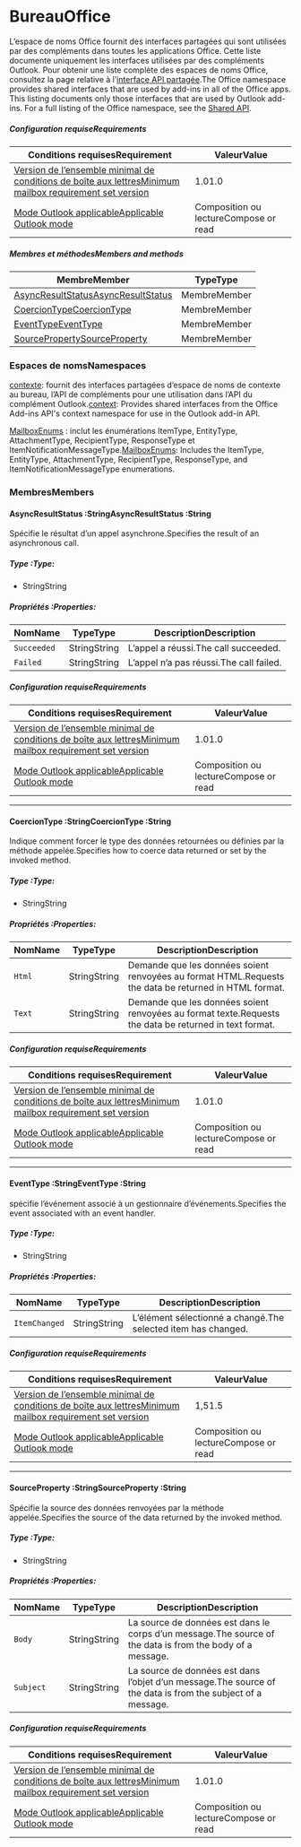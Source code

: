 # <a name="office"></a><span data-ttu-id="5a811-101">Bureau</span><span class="sxs-lookup"><span data-stu-id="5a811-101">Office</span></span>

<span data-ttu-id="5a811-p101">L’espace de noms Office fournit des interfaces partagées qui sont utilisées par des compléments dans toutes les applications Office. Cette liste documente uniquement les interfaces utilisées par des compléments Outlook. Pour obtenir une liste complète des espaces de noms Office, consultez la page relative à l’[interface API partagée](/javascript/api/office).</span><span class="sxs-lookup"><span data-stu-id="5a811-p101">The Office namespace provides shared interfaces that are used by add-ins in all of the Office apps. This listing documents only those interfaces that are used by Outlook add-ins. For a full listing of the Office namespace, see the [Shared API](/javascript/api/office).</span></span>

##### <a name="requirements"></a><span data-ttu-id="5a811-104">Configuration requise</span><span class="sxs-lookup"><span data-stu-id="5a811-104">Requirements</span></span>

|<span data-ttu-id="5a811-105">Conditions requises</span><span class="sxs-lookup"><span data-stu-id="5a811-105">Requirement</span></span>| <span data-ttu-id="5a811-106">Valeur</span><span class="sxs-lookup"><span data-stu-id="5a811-106">Value</span></span>|
|---|---|
|[<span data-ttu-id="5a811-107">Version de l’ensemble minimal de conditions de boîte aux lettres</span><span class="sxs-lookup"><span data-stu-id="5a811-107">Minimum mailbox requirement set version</span></span>](/javascript/office/requirement-sets/outlook-api-requirement-sets)| <span data-ttu-id="5a811-108">1.0</span><span class="sxs-lookup"><span data-stu-id="5a811-108">1.0</span></span>|
|[<span data-ttu-id="5a811-109">Mode Outlook applicable</span><span class="sxs-lookup"><span data-stu-id="5a811-109">Applicable Outlook mode</span></span>](https://docs.microsoft.com/outlook/add-ins/#extension-points)| <span data-ttu-id="5a811-110">Composition ou lecture</span><span class="sxs-lookup"><span data-stu-id="5a811-110">Compose or read</span></span>|

##### <a name="members-and-methods"></a><span data-ttu-id="5a811-111">Membres et méthodes</span><span class="sxs-lookup"><span data-stu-id="5a811-111">Members and methods</span></span>

| <span data-ttu-id="5a811-112">Membre</span><span class="sxs-lookup"><span data-stu-id="5a811-112">Member</span></span> | <span data-ttu-id="5a811-113">Type</span><span class="sxs-lookup"><span data-stu-id="5a811-113">Type</span></span> |
|--------|------|
| [<span data-ttu-id="5a811-114">AsyncResultStatus</span><span class="sxs-lookup"><span data-stu-id="5a811-114">AsyncResultStatus</span></span>](#asyncresultstatus-string) | <span data-ttu-id="5a811-115">Membre</span><span class="sxs-lookup"><span data-stu-id="5a811-115">Member</span></span> |
| [<span data-ttu-id="5a811-116">CoercionType</span><span class="sxs-lookup"><span data-stu-id="5a811-116">CoercionType</span></span>](#coerciontype-string) | <span data-ttu-id="5a811-117">Membre</span><span class="sxs-lookup"><span data-stu-id="5a811-117">Member</span></span> |
| [<span data-ttu-id="5a811-118">EventType</span><span class="sxs-lookup"><span data-stu-id="5a811-118">EventType</span></span>](#eventtype-string) | <span data-ttu-id="5a811-119">Membre</span><span class="sxs-lookup"><span data-stu-id="5a811-119">Member</span></span> |
| [<span data-ttu-id="5a811-120">SourceProperty</span><span class="sxs-lookup"><span data-stu-id="5a811-120">SourceProperty</span></span>](#sourceproperty-string) | <span data-ttu-id="5a811-121">Membre</span><span class="sxs-lookup"><span data-stu-id="5a811-121">Member</span></span> |

### <a name="namespaces"></a><span data-ttu-id="5a811-122">Espaces de noms</span><span class="sxs-lookup"><span data-stu-id="5a811-122">Namespaces</span></span>

<span data-ttu-id="5a811-123">[contexte](office.context.md): fournit des interfaces partagées d’espace de noms de contexte au bureau, l’API de compléments pour une utilisation dans l’API du complément Outlook.</span><span class="sxs-lookup"><span data-stu-id="5a811-123">[context](office.context.md): Provides shared interfaces from the Office Add-ins API's context namespace for use in the Outlook add-in API.</span></span>

<span data-ttu-id="5a811-124">[MailboxEnums](/javascript/api/outlook/office.mailboxenums.attachmenttype) : inclut les énumérations ItemType, EntityType, AttachmentType, RecipientType, ResponseType et ItemNotificationMessageType.</span><span class="sxs-lookup"><span data-stu-id="5a811-124">[MailboxEnums](/javascript/api/outlook/office.mailboxenums.attachmenttype): Includes the ItemType, EntityType, AttachmentType, RecipientType, ResponseType, and ItemNotificationMessageType enumerations.</span></span>

### <a name="members"></a><span data-ttu-id="5a811-125">Membres</span><span class="sxs-lookup"><span data-stu-id="5a811-125">Members</span></span>

####  <a name="asyncresultstatus-string"></a><span data-ttu-id="5a811-126">AsyncResultStatus :String</span><span class="sxs-lookup"><span data-stu-id="5a811-126">AsyncResultStatus :String</span></span>

<span data-ttu-id="5a811-127">Spécifie le résultat d’un appel asynchrone.</span><span class="sxs-lookup"><span data-stu-id="5a811-127">Specifies the result of an asynchronous call.</span></span>

##### <a name="type"></a><span data-ttu-id="5a811-128">Type :</span><span class="sxs-lookup"><span data-stu-id="5a811-128">Type:</span></span>

*   <span data-ttu-id="5a811-129">String</span><span class="sxs-lookup"><span data-stu-id="5a811-129">String</span></span>

##### <a name="properties"></a><span data-ttu-id="5a811-130">Propriétés :</span><span class="sxs-lookup"><span data-stu-id="5a811-130">Properties:</span></span>

|<span data-ttu-id="5a811-131">Nom</span><span class="sxs-lookup"><span data-stu-id="5a811-131">Name</span></span>| <span data-ttu-id="5a811-132">Type</span><span class="sxs-lookup"><span data-stu-id="5a811-132">Type</span></span>| <span data-ttu-id="5a811-133">Description</span><span class="sxs-lookup"><span data-stu-id="5a811-133">Description</span></span>|
|---|---|---|
|`Succeeded`| <span data-ttu-id="5a811-134">String</span><span class="sxs-lookup"><span data-stu-id="5a811-134">String</span></span>|<span data-ttu-id="5a811-135">L’appel a réussi.</span><span class="sxs-lookup"><span data-stu-id="5a811-135">The call succeeded.</span></span>|
|`Failed`| <span data-ttu-id="5a811-136">String</span><span class="sxs-lookup"><span data-stu-id="5a811-136">String</span></span>|<span data-ttu-id="5a811-137">L’appel n’a pas réussi.</span><span class="sxs-lookup"><span data-stu-id="5a811-137">The call failed.</span></span>|

##### <a name="requirements"></a><span data-ttu-id="5a811-138">Configuration requise</span><span class="sxs-lookup"><span data-stu-id="5a811-138">Requirements</span></span>

|<span data-ttu-id="5a811-139">Conditions requises</span><span class="sxs-lookup"><span data-stu-id="5a811-139">Requirement</span></span>| <span data-ttu-id="5a811-140">Valeur</span><span class="sxs-lookup"><span data-stu-id="5a811-140">Value</span></span>|
|---|---|
|[<span data-ttu-id="5a811-141">Version de l’ensemble minimal de conditions de boîte aux lettres</span><span class="sxs-lookup"><span data-stu-id="5a811-141">Minimum mailbox requirement set version</span></span>](/javascript/office/requirement-sets/outlook-api-requirement-sets)| <span data-ttu-id="5a811-142">1.0</span><span class="sxs-lookup"><span data-stu-id="5a811-142">1.0</span></span>|
|[<span data-ttu-id="5a811-143">Mode Outlook applicable</span><span class="sxs-lookup"><span data-stu-id="5a811-143">Applicable Outlook mode</span></span>](https://docs.microsoft.com/outlook/add-ins/#extension-points)| <span data-ttu-id="5a811-144">Composition ou lecture</span><span class="sxs-lookup"><span data-stu-id="5a811-144">Compose or read</span></span>|

---

####  <a name="coerciontype-string"></a><span data-ttu-id="5a811-145">CoercionType :String</span><span class="sxs-lookup"><span data-stu-id="5a811-145">CoercionType :String</span></span>

<span data-ttu-id="5a811-146">Indique comment forcer le type des données retournées ou définies par la méthode appelée.</span><span class="sxs-lookup"><span data-stu-id="5a811-146">Specifies how to coerce data returned or set by the invoked method.</span></span>

##### <a name="type"></a><span data-ttu-id="5a811-147">Type :</span><span class="sxs-lookup"><span data-stu-id="5a811-147">Type:</span></span>

*   <span data-ttu-id="5a811-148">String</span><span class="sxs-lookup"><span data-stu-id="5a811-148">String</span></span>

##### <a name="properties"></a><span data-ttu-id="5a811-149">Propriétés :</span><span class="sxs-lookup"><span data-stu-id="5a811-149">Properties:</span></span>

|<span data-ttu-id="5a811-150">Nom</span><span class="sxs-lookup"><span data-stu-id="5a811-150">Name</span></span>| <span data-ttu-id="5a811-151">Type</span><span class="sxs-lookup"><span data-stu-id="5a811-151">Type</span></span>| <span data-ttu-id="5a811-152">Description</span><span class="sxs-lookup"><span data-stu-id="5a811-152">Description</span></span>|
|---|---|---|
|`Html`| <span data-ttu-id="5a811-153">String</span><span class="sxs-lookup"><span data-stu-id="5a811-153">String</span></span>|<span data-ttu-id="5a811-154">Demande que les données soient renvoyées au format HTML.</span><span class="sxs-lookup"><span data-stu-id="5a811-154">Requests the data be returned in HTML format.</span></span>|
|`Text`| <span data-ttu-id="5a811-155">String</span><span class="sxs-lookup"><span data-stu-id="5a811-155">String</span></span>|<span data-ttu-id="5a811-156">Demande que les données soient renvoyées au format texte.</span><span class="sxs-lookup"><span data-stu-id="5a811-156">Requests the data be returned in text format.</span></span>|

##### <a name="requirements"></a><span data-ttu-id="5a811-157">Configuration requise</span><span class="sxs-lookup"><span data-stu-id="5a811-157">Requirements</span></span>

|<span data-ttu-id="5a811-158">Conditions requises</span><span class="sxs-lookup"><span data-stu-id="5a811-158">Requirement</span></span>| <span data-ttu-id="5a811-159">Valeur</span><span class="sxs-lookup"><span data-stu-id="5a811-159">Value</span></span>|
|---|---|
|[<span data-ttu-id="5a811-160">Version de l’ensemble minimal de conditions de boîte aux lettres</span><span class="sxs-lookup"><span data-stu-id="5a811-160">Minimum mailbox requirement set version</span></span>](/javascript/office/requirement-sets/outlook-api-requirement-sets)| <span data-ttu-id="5a811-161">1.0</span><span class="sxs-lookup"><span data-stu-id="5a811-161">1.0</span></span>|
|[<span data-ttu-id="5a811-162">Mode Outlook applicable</span><span class="sxs-lookup"><span data-stu-id="5a811-162">Applicable Outlook mode</span></span>](https://docs.microsoft.com/outlook/add-ins/#extension-points)| <span data-ttu-id="5a811-163">Composition ou lecture</span><span class="sxs-lookup"><span data-stu-id="5a811-163">Compose or read</span></span>|

---

####  <a name="eventtype-string"></a><span data-ttu-id="5a811-164">EventType :String</span><span class="sxs-lookup"><span data-stu-id="5a811-164">EventType :String</span></span>

<span data-ttu-id="5a811-165">spécifie l’événement associé à un gestionnaire d’événements.</span><span class="sxs-lookup"><span data-stu-id="5a811-165">Specifies the event associated with an event handler.</span></span>

##### <a name="type"></a><span data-ttu-id="5a811-166">Type :</span><span class="sxs-lookup"><span data-stu-id="5a811-166">Type:</span></span>

*   <span data-ttu-id="5a811-167">String</span><span class="sxs-lookup"><span data-stu-id="5a811-167">String</span></span>

##### <a name="properties"></a><span data-ttu-id="5a811-168">Propriétés :</span><span class="sxs-lookup"><span data-stu-id="5a811-168">Properties:</span></span>

| <span data-ttu-id="5a811-169">Nom</span><span class="sxs-lookup"><span data-stu-id="5a811-169">Name</span></span> | <span data-ttu-id="5a811-170">Type</span><span class="sxs-lookup"><span data-stu-id="5a811-170">Type</span></span> | <span data-ttu-id="5a811-171">Description</span><span class="sxs-lookup"><span data-stu-id="5a811-171">Description</span></span> |
|---|---|---|
|`ItemChanged`| <span data-ttu-id="5a811-172">String</span><span class="sxs-lookup"><span data-stu-id="5a811-172">String</span></span> | <span data-ttu-id="5a811-173">L’élément sélectionné a changé.</span><span class="sxs-lookup"><span data-stu-id="5a811-173">The selected item has changed.</span></span> |

##### <a name="requirements"></a><span data-ttu-id="5a811-174">Configuration requise</span><span class="sxs-lookup"><span data-stu-id="5a811-174">Requirements</span></span>

|<span data-ttu-id="5a811-175">Conditions requises</span><span class="sxs-lookup"><span data-stu-id="5a811-175">Requirement</span></span>| <span data-ttu-id="5a811-176">Valeur</span><span class="sxs-lookup"><span data-stu-id="5a811-176">Value</span></span>|
|---|---|
|[<span data-ttu-id="5a811-177">Version de l’ensemble minimal de conditions de boîte aux lettres</span><span class="sxs-lookup"><span data-stu-id="5a811-177">Minimum mailbox requirement set version</span></span>](/javascript/office/requirement-sets/outlook-api-requirement-sets)| <span data-ttu-id="5a811-178">1,5</span><span class="sxs-lookup"><span data-stu-id="5a811-178">1.5</span></span> |
|[<span data-ttu-id="5a811-179">Mode Outlook applicable</span><span class="sxs-lookup"><span data-stu-id="5a811-179">Applicable Outlook mode</span></span>](https://docs.microsoft.com/outlook/add-ins/#extension-points)| <span data-ttu-id="5a811-180">Composition ou lecture</span><span class="sxs-lookup"><span data-stu-id="5a811-180">Compose or read</span></span> |

---

####  <a name="sourceproperty-string"></a><span data-ttu-id="5a811-181">SourceProperty :String</span><span class="sxs-lookup"><span data-stu-id="5a811-181">SourceProperty :String</span></span>

<span data-ttu-id="5a811-182">Spécifie la source des données renvoyées par la méthode appelée.</span><span class="sxs-lookup"><span data-stu-id="5a811-182">Specifies the source of the data returned by the invoked method.</span></span>

##### <a name="type"></a><span data-ttu-id="5a811-183">Type :</span><span class="sxs-lookup"><span data-stu-id="5a811-183">Type:</span></span>

*   <span data-ttu-id="5a811-184">String</span><span class="sxs-lookup"><span data-stu-id="5a811-184">String</span></span>

##### <a name="properties"></a><span data-ttu-id="5a811-185">Propriétés :</span><span class="sxs-lookup"><span data-stu-id="5a811-185">Properties:</span></span>

|<span data-ttu-id="5a811-186">Nom</span><span class="sxs-lookup"><span data-stu-id="5a811-186">Name</span></span>| <span data-ttu-id="5a811-187">Type</span><span class="sxs-lookup"><span data-stu-id="5a811-187">Type</span></span>| <span data-ttu-id="5a811-188">Description</span><span class="sxs-lookup"><span data-stu-id="5a811-188">Description</span></span>|
|---|---|---|
|`Body`| <span data-ttu-id="5a811-189">String</span><span class="sxs-lookup"><span data-stu-id="5a811-189">String</span></span>|<span data-ttu-id="5a811-190">La source de données est dans le corps d’un message.</span><span class="sxs-lookup"><span data-stu-id="5a811-190">The source of the data is from the body of a message.</span></span>|
|`Subject`| <span data-ttu-id="5a811-191">String</span><span class="sxs-lookup"><span data-stu-id="5a811-191">String</span></span>|<span data-ttu-id="5a811-192">La source de données est dans l’objet d’un message.</span><span class="sxs-lookup"><span data-stu-id="5a811-192">The source of the data is from the subject of a message.</span></span>|

##### <a name="requirements"></a><span data-ttu-id="5a811-193">Configuration requise</span><span class="sxs-lookup"><span data-stu-id="5a811-193">Requirements</span></span>

|<span data-ttu-id="5a811-194">Conditions requises</span><span class="sxs-lookup"><span data-stu-id="5a811-194">Requirement</span></span>| <span data-ttu-id="5a811-195">Valeur</span><span class="sxs-lookup"><span data-stu-id="5a811-195">Value</span></span>|
|---|---|
|[<span data-ttu-id="5a811-196">Version de l’ensemble minimal de conditions de boîte aux lettres</span><span class="sxs-lookup"><span data-stu-id="5a811-196">Minimum mailbox requirement set version</span></span>](/javascript/office/requirement-sets/outlook-api-requirement-sets)| <span data-ttu-id="5a811-197">1.0</span><span class="sxs-lookup"><span data-stu-id="5a811-197">1.0</span></span>|
|[<span data-ttu-id="5a811-198">Mode Outlook applicable</span><span class="sxs-lookup"><span data-stu-id="5a811-198">Applicable Outlook mode</span></span>](https://docs.microsoft.com/outlook/add-ins/#extension-points)| <span data-ttu-id="5a811-199">Composition ou lecture</span><span class="sxs-lookup"><span data-stu-id="5a811-199">Compose or read</span></span>|